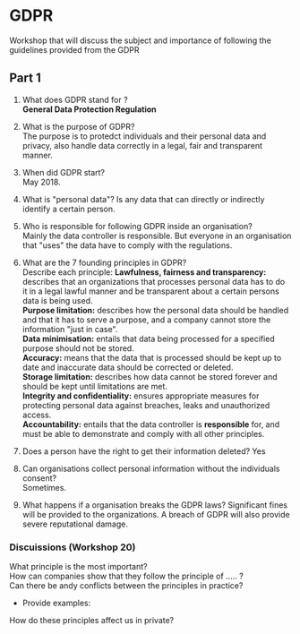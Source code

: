 # GDPR

Workshop that will discuss the subject and importance of following the guidelines provided from the GDPR

## Part 1

1. What does GDPR stand for ?  
  **General Data Protection Regulation**
2. What is the purpose of GDPR?  
   The purpose is to protedct individuals and their personal data and privacy, also handle data correctly in a legal, fair and transparent manner.  
3. When did GDPR start?  
   May 2018.
4. What is "personal data"?
  Is any data that can directly or indirectly identify a certain person. 
5. Who is responsible for following GDPR inside an organisation?  
  Mainly the data controller is responsible. But everyone in an organisation that "uses" the data have to comply with the regulations.  
6. What are the 7 founding principles in GDPR?  
  Describe each principle: 
  **Lawfulness, fairness and transparency:** describes that an organizations that processes personal data has to do it in a legal lawful manner and be transparent about a certain persons data is being used.  
  **Purpose limitation:** describes how the personal data should be handled and that it has to serve a purpose, and a company cannot store the information "just in case".  
  **Data minimisation:** entails that data being processed for a specified purpose should not be stored.  
  **Accuracy:** means that the data that is processed should be kept up to date and inaccurate data should be corrected or deleted.  
  **Storage limitation:** describes how data cannot be stored forever and should be kept until limitations are met.  
  **Integrity and confidentiality:** ensures appropriate measures for protecting personal data against breaches, leaks and unauthorized access.  
  **Accountability:** entails that the data controller is **responsible** for, and must be able to demonstrate and comply with all other principles.  

8. Does a person have the right to get their information deleted? 
  Yes
9. Can organisations collect personal information without the individuals consent?  
  Sometimes.   
10. What happens if a organisation breaks the GDPR laws? 
  Significant fines will be provided to the organizations. A breach of GDPR will also provide severe reputational damage.

### Discuissions (Workshop 20)

What principle is the most important?  
How can companies show that they follow the principle of ..... ?  
Can there be andy conflicts between the principles in practice?  

* Provide examples:

How do these principles affect us in private?  
